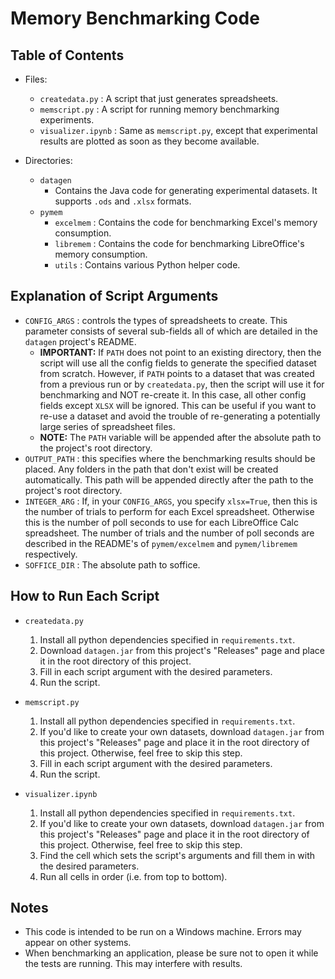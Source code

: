 # Memory Benchmarking Code

## Table of Contents
- Files:
    - `createdata.py`       : A script that just generates spreadsheets.
    - `memscript.py`        : A script for running memory benchmarking experiments.
    - `visualizer.ipynb`    : Same as `memscript.py`, except that experimental results are plotted as soon as they become available.

- Directories:
    - `datagen`
        - Contains the Java code for generating experimental datasets. It supports `.ods` and `.xlsx` formats.
    - `pymem`
        - `excelmem`    : Contains the code for benchmarking Excel's memory consumption.
        - `libremem`    : Contains the code for benchmarking LibreOffice's memory consumption.
        - `utils`       : Contains various Python helper code.

## Explanation of Script Arguments
- `CONFIG_ARGS` : controls the types of spreadsheets to create. This parameter consists of several sub-fields all of which are detailed in the `datagen` project's README.
    - **IMPORTANT:** If `PATH` does not point to an existing directory, then the script will use all the config fields to generate the specified dataset from scratch. However, if `PATH` points to a dataset that was created from a previous run or by `createdata.py`, then the script will use it for benchmarking and NOT re-create it. In this case, all other config fields except `XLSX` will be ignored. This can be useful if you want to re-use a dataset and avoid the trouble of re-generating a potentially large series of spreadsheet files. 
    - **NOTE:** The `PATH` variable will be appended after the absolute path to the project's root directory.
- `OUTPUT_PATH` : this specifies where the benchmarking results should be placed. Any folders in the path that don't exist will be created automatically. This path will be appended directly after the path to the project's root directory.
- `INTEGER_ARG` : If, in your `CONFIG_ARGS`, you specify `xlsx=True`, then this is the number of trials to perform for each Excel spreadsheet. Otherwise this is the number of poll seconds to use for each LibreOffice Calc spreadsheet. The number of trials and the number of poll seconds are described in the README's of `pymem/excelmem` and `pymem/libremem` respectively.
- `SOFFICE_DIR` : The absolute path to soffice.

## How to Run Each Script
- `createdata.py`
    1. Install all python dependencies specified in `requirements.txt`.
    2. Download `datagen.jar` from this project's "Releases" page and place it in the root directory of this project.
    3. Fill in each script argument with the desired parameters.
    4. Run the script.

- `memscript.py`
    1. Install all python dependencies specified in `requirements.txt`.
    2. If you'd like to create your own datasets, download `datagen.jar` from this project's "Releases" page and place it in the root directory of this project. Otherwise, feel free to skip this step.
    3. Fill in each script argument with the desired parameters.
    4. Run the script.

- `visualizer.ipynb`
    1. Install all python dependencies specified in `requirements.txt`.
    2. If you'd like to create your own datasets, download `datagen.jar` from this project's "Releases" page and place it in the root directory of this project. Otherwise, feel free to skip this step.
    3. Find the cell which sets the script's arguments and fill them in with the desired parameters.
    4. Run all cells in order (i.e. from top to bottom).

## Notes
- This code is intended to be run on a Windows machine. Errors may appear on other systems.
- When benchmarking an application, please be sure not to open it while the tests are running. This may interfere with results.
